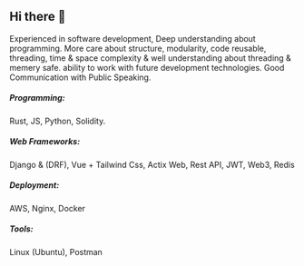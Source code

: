 ## Hi there 👋

Experienced in software development, Deep understanding about
programming. More care about structure, modularity, code
reusable, threading, time & space complexity & well understanding about
threading & memery safe. ability to work with future development
technologies. Good Communication with Public Speaking.

##### Programming:
Rust, JS, Python, Solidity. <br/>

##### Web Frameworks: 
Django & (DRF), Vue + Tailwind Css, Actix Web, Rest
API, JWT, Web3, Redis  <br/>

##### Deployment: 
AWS, Nginx, Docker  <br/>

##### Tools: 
Linux (Ubuntu), Postman  <br/>










